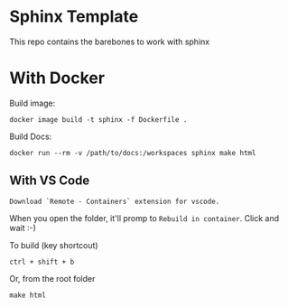 # Sphinx Template

This repo contains the barebones to work with sphinx

# With Docker

Build image:

	docker image build -t sphinx -f Dockerfile .

Build Docs:

	docker run --rm -v /path/to/docs:/workspaces sphinx make html

## With VS Code

	Download `Remote - Containers` extension for vscode.

When you open the folder, it'll promp to `Rebuild in container`. Click and wait :-)

To build (key shortcout)

	ctrl + shift + b

Or, from the root folder

	make html